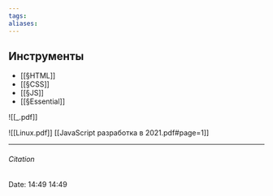 ```yaml
---
tags: 
aliases: 
---
```

## Инструменты
- [[§HTML]]
- [[§CSS]]
- [[§JS]]
- [[§Essential]]

![[_.pdf]]

![[Linux.pdf]]
[[JavaScript разработка в 2021.pdf#page=1]]

---
###### Citation
Date: 14:49 14:49
